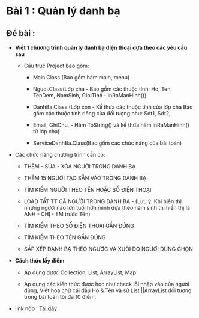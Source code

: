 # Bài 1 : Quản lý danh bạ 

## Đề bài : 
- **Viết 1 chương trình quản lý danh bạ điện thoại dựa theo các yêu cầu sau**

    - Cấu trúc Project bao gồm:

        - Main.Class (Bao gồm hàm main, menu)

        - Nguoi.Class(Lớp cha - Bao gồm các thuộc tính: Ho, Ten, TenDem, NamSinh, GioITinh - inRaManHinh())

        - DanhBa.Class (Lớp con - Kế thừa các thuộc tính của lớp cha Bao gồm các thuộc tính riêng của đối tượng như: Sdt1, Sdt2,

        - Email, GhiChu, - Hàm ToString() và kế thừa hàm inRaManHinh() từ lớp cha)

        - ServiceDanhBa.Class(Bao gồm các chức năng của bài toán)

- Các chức năng chương trình cần có:

    - THÊM - SỬA - XÓA NGƯỜI TRONG DANH BẠ

    - THÊM 15 NGƯỜI TẠO SẴN VÀO TRONG DANH BẠ

    - TÌM KIẾM NGƯỜI THEO TÊN HOẶC SỐ ĐIỆN THOẠI

    - LOAD TẤT TT CẢ NGƯỜI TRONG DANH BẠ - (Lưu ý: Khi hiển thị những người nào lớn tuổi hơn mình dựa theo năm sinh thì hiển thị là ANH - CHỊ - EM trước Tên)

    - TÌM KIẾM THEO SỐ ĐIỆN THOẠI GẦN ĐÚNG

    - TÌM KIẾM THEO TÊN GẦN ĐÚNG

    - SẮP XẾP DANH BẠ THEO NGƯỢC VÀ XUÔI DO NGƯỜI DÙNG CHỌN


- **Cách thức lấy điểm**

    - Áp dụng được Collection, List, ArrayList, Map

    - Áp dụng các kiến thức được học như check lỗi nhập vào của người dùng, Viết hoa chữ cái đầu Họ & Tên và sử List ||ArrayList đối tượng trong bài toán tối đa 10 điểm.

- link nộp : [Tại đây](https://driveuploader.com/upload/rgRjXHtEn7/)
